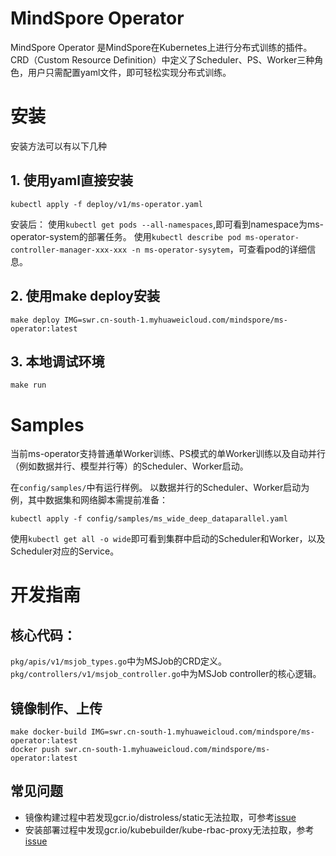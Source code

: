 # MindSpore Operator
MindSpore Operator 是MindSpore在Kubernetes上进行分布式训练的插件。CRD（Custom Resource Definition）中定义了Scheduler、PS、Worker三种角色，用户只需配置yaml文件，即可轻松实现分布式训练。

# 安装
安装方法可以有以下几种
## 1. 使用yaml直接安装
```
kubectl apply -f deploy/v1/ms-operator.yaml
```
安装后：
使用`kubectl get pods --all-namespaces`,即可看到namespace为ms-operator-system的部署任务。
使用`kubectl describe pod ms-operator-controller-manager-xxx-xxx -n ms-operator-sysytem`，可查看pod的详细信息。
## 2. 使用make deploy安装
```
make deploy IMG=swr.cn-south-1.myhuaweicloud.com/mindspore/ms-operator:latest
```

## 3. 本地调试环境
```
make run
```

# Samples
当前ms-operator支持普通单Worker训练、PS模式的单Worker训练以及自动并行（例如数据并行、模型并行等）的Scheduler、Worker启动。

在`config/samples/`中有运行样例。
以数据并行的Scheduler、Worker启动为例，其中数据集和网络脚本需提前准备：
```
kubectl apply -f config/samples/ms_wide_deep_dataparallel.yaml
```
使用`kubectl get all -o wide`即可看到集群中启动的Scheduler和Worker，以及Scheduler对应的Service。
# 开发指南
## 核心代码：
`pkg/apis/v1/msjob_types.go`中为MSJob的CRD定义。
`pkg/controllers/v1/msjob_controller.go`中为MSJob controller的核心逻辑。
## 镜像制作、上传
```
make docker-build IMG=swr.cn-south-1.myhuaweicloud.com/mindspore/ms-operator:latest
docker push swr.cn-south-1.myhuaweicloud.com/mindspore/ms-operator:latest
```
## 常见问题
- 镜像构建过程中若发现gcr.io/distroless/static无法拉取，可参考[issue](https://github.com/anjia0532/gcr.io_mirror/issues/169)
- 安装部署过程中发现gcr.io/kubebuilder/kube-rbac-proxy无法拉取，参考[issue](https://github.com/anjia0532/gcr.io_mirror/issues/153)

